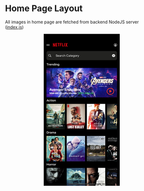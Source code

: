 # Home Page Layout
 All images in home page are fetched from backend NodeJS server ([index.js](./backend_nodejs/index.js))
 <p align = "center">
 <img src = "./home.png"  height="500" width="250">
 </p>
